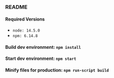 ### README

#### Required Versions
* `node: 14.5.0`
* `npm: 6.14.8`

#### Build dev environment: `npm install`

#### Start dev environment: `npm start`

#### Minify files for production: `npm run-script build`

